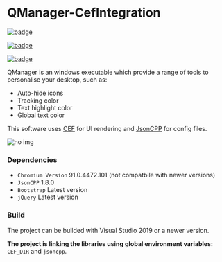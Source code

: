 # QManager-CefIntegration
[![badge](https://img.shields.io/badge/C%2B%2B-17-brightgreen)]() 

[![badge](https://img.shields.io/github/issues/johnl28/QManager-CefIntegration)]() 

[![badge](https://img.shields.io/github/license/johnl28/QManager-CefIntegration)](https://github.com/johnl28/QManager-CefIntegration/blob/main/LICENSE.txt)

QManager is an windows executable which provide a range of tools to personalise your desktop, such as:
* Auto-hide icons
* Tracking color
* Text highlight color
* Global text color

This software uses [CEF](https://bitbucket.org/chromiumembedded/cef/src/master/) for UI rendering and [JsonCPP](https://github.com/open-source-parsers/jsoncpp) for config files.


![no img](https://i.imgur.com/y2b9A9j.png)

### Dependencies

* `Chromium Version` 91.0.4472.101 (not compatbile with newer versions)
* `JsonCPP` 1.8.0
* `Bootstrap` Latest version
* `jQuery` Latest version


### Build

The project can be builded with Visual Studio 2019 or a newer version.

**The project is linking the libraries using global environment variables:** `CEF_DIR` and `jsoncpp`.